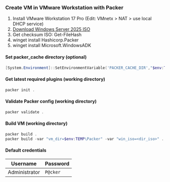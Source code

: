### Create VM in VMware Workstation with Packer

1. Install VMware Workstation 17 Pro (Edit: VMnetx > NAT > use local DHCP service)
2. [Download Windows Server 2025 ISO](https://www.microsoft.com/en-us/evalcenter/download-windows-server-2025)
3. Get checksum ISO: Get-FileHash <iso>
4. winget install Hashicorp.Packer
5. winget install Microsoft.WindowsADK

#### Set packer_cache directory (optional)

```powershell
[System.Environment]::SetEnvironmentVariable('PACKER_CACHE_DIR',"$env:TEMP", 'User')
```

#### Get latest required plugins (working directory)

```powershell
packer init .
```

#### Validate Packer config (working directory)

```powershell
packer validate .
```

#### Build VM (working directory)

```powershell
packer build .
packer build -var "vm_dir=$env:TEMP\Packer" -var "win_iso=<dir_iso>" .
```

#### Default credentials

| Username      | Password    |
| ------------- | ----------- |
| Administrator | `P@cker`    |